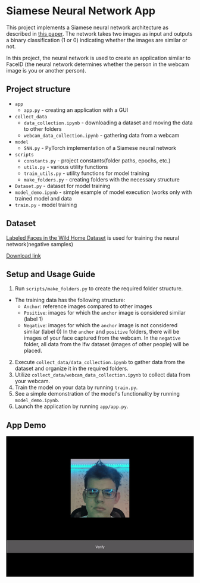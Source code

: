 # Siamese Neural Network App
This project implements a Siamese neural network architecture as described in [this paper](https://www.cs.cmu.edu/~rsalakhu/papers/oneshot1.pdf). The network takes two images as input and outputs a binary classification (1 or 0) indicating whether the images are similar or not.

In this project, the neural network is used to create an application similar to FaceID (the neural network determines whether the person in the webcam image is you or another person).
## Project structure
- `app` 
  - `app.py` - сreating an application with a GUI 
- `collect_data` 
  - `data_collection.ipynb` - downloading a dataset and moving the data to other folders
  - `webcam_data_collection.ipynb` - gathering data from a webcam
- `model`
  - `SNN.py` - PyTorch implementation of a Siamese neural network
- `scripts`
  - `constants.py` - project constants(folder paths, epochs, etc.)
  - `utils.py` - various utility functions
  - `train_utils.py` - utility functions for model training
  - `make_folders.py` - creating folders with the necessary structure
- `Dataset.py` - dataset for model training
- `model_demo.ipynb` - simple example of model execution (works only with trained model and data
- `train.py` - model training

## Dataset
[Labeled Faces in the Wild Home Dataset](http://vis-www.cs.umass.edu/lfw/index.html) is used for training the neural network(negative samples)

[Download link](http://vis-www.cs.umass.edu/lfw/lfw.tgz)

## Setup and Usage Guide
1. Run `scripts/make_folders.py` to create the required folder structure.
  - The training data has the following structure:
    - `Anchor`: reference images compared to other images
    - `Positive`: images for which the `anchor` image is considered similar (label 1)
    - `Negative`: images for which the `anchor` image is not considered similar (label 0)
    In the `anchor` and `positive` folders, there will be images of your face captured from the webcam.
    In the `negative` folder, all data from the lfw dataset (images of other people) will be placed.
2. Execute `collect_data/data_collection.ipynb` to gather data from the dataset and organize it in the required folders.
3. Utilize `collect_data/webcam_data_collection.ipynb` to collect data from your webcam.
4. Train the model on your data by running `train.py`.
5. See a simple demonstration of the model's functionality by running `model_demo.ipynb`.
6. Launch the application by running `app/app.py`.
   
## App Demo
![demo](Demo.gif)
